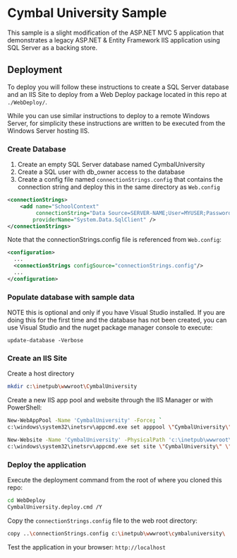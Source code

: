 # Cymbal University Sample
This sample is a slight modification of the ASP.NET MVC 5 application that demonstrates a legacy ASP.NET & Entity Framework IIS application using SQL Server as a backing store.

## Deployment

To deploy you will follow these instructions to create a SQL Server database and an IIS Site to deploy from a Web Deploy package located in this repo at ```./WebDeploy/```.  

While you can use similar instructions to deploy to a remote Windows Server, for simplicity these instructions are written to be executed from the Windows Server hosting IIS.  

### Create Database

1. Create an empty SQL Server database named CymbalUniversity 
1. Create a SQL user with db_owner access to the database
1. Create a config file named ```connectionStrings.config``` that contains the connection string and deploy this in the same directory as ```Web.config```

```xml
<connectionStrings>
    <add name="SchoolContext"
         connectionString="Data Source=SERVER-NAME;User=MYUSER;Password=MYPASSWORD;Initial Catalog=CymbalUniversity;"
        providerName="System.Data.SqlClient" />
</connectionStrings>
```

Note that the connectionStrings.config file is referenced from ```Web.config```:
```xml
<configuration>
  ...
  <connectionStrings configSource="connectionStrings.config"/>
  ...
</configuration>
```

### Populate database with sample data

NOTE this is optional and only if you have Visual Studio installed.  If you are doing this for the first time and the database has not been created, you can use Visual Studio and the nuget package manager console to execute:
 ```
 update-database -Verbose
 ```

### Create an IIS Site

Create a host directory

```bash
mkdir c:\inetpub\wwwroot\CymbalUniversity
```

Create a new IIS app pool and website through the IIS Manager or with PowerShell:

```bash
New-WebAppPool -Name 'CymbalUniversity' -Force; `
c:\windows\system32\inetsrv\appcmd.exe set apppool \"CymbalUniversity\" \"/processModel.identityType:ApplicationPoolIdentity\";

New-Website -Name 'CymbalUniversity' -PhysicalPath 'c:\inetpub\wwwroot\cymbaluniversity' -Port 80 -Force; `
c:\windows\system32\inetsrv\appcmd.exe set site \"CymbalUniversity\" \"/[path='/'].applicationPool:CymbalUniversity\";
```

### Deploy the application

Execute the deployment command from the root of where you cloned this repo:

```bash
cd WebDeploy
CymbalUniversity.deploy.cmd /Y
```

Copy the ```connectionStrings.config``` file to the web root directory:
~~~bash
copy ..\connectionStrings.config c:\inetpub\wwwroot\cymbaluniversity\
~~~

Test the application in your browser: ```http://localhost```

